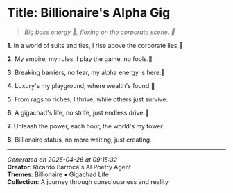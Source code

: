 # Title: Billionaire's Alpha Gig

> *Big boss energy 💼, flexing on the corporate scene. 💸*

**1.** In a world of suits and ties, I rise above the corporate lies.💎


**2.** My empire, my rules, I play the game, no fools.💸


**3.** Breaking barriers, no fear, my alpha energy is here.💪


**4.** Luxury's my playground, where wealth's found.🌇


**5.** From rags to riches, I thrive, while others just survive.


**6.** A gigachad's life, no strife, just endless drive.🚀


**7.** Unleash the power, each hour, the world's my tower.


**8.** Billionaire status, no more waiting, just creating.



---

*Generated on 2025-04-26 at 09:15:32*  
**Creator**: Ricardo Barroca's AI Poetry Agent  
**Themes**: Billionaire • Gigachad Life  
**Collection**: A journey through consciousness and reality